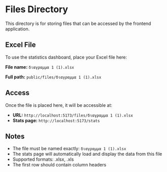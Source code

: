 # Files Directory

This directory is for storing files that can be accessed by the frontend application.

## Excel File

To use the statistics dashboard, place your Excel file here:

**File name:** `διαγραμμα 1 (1).xlsx`

**Full path:** `public/files/διαγραμμα 1 (1).xlsx`

## Access

Once the file is placed here, it will be accessible at:
- **URL:** `http://localhost:5173/files/διαγραμμα 1 (1).xlsx`
- **Stats page:** `http://localhost:5173/stats`

## Notes

- The file must be named exactly: `διαγραμμα 1 (1).xlsx`
- The stats page will automatically load and display the data from this file
- Supported formats: .xlsx, .xls
- The first row should contain column headers 